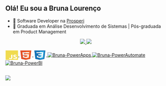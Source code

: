 ## Olá! Eu sou a Bruna Lourenço

- 🔭 Software Developer na [Prosperi](https://prosperiglobal.com/pt/)
- 🌱 Graduada em Análise Desenvolvimento de Sistemas | Pós-graduada em Product Management
 

<div align="center">
  <a href="https://github.com/brullourenco">
  <img height="150em" src="https://github-readme-stats.vercel.app/api?username=brullourenco&show_icons=true&theme=dark&include_all_commits=true&count_private=true"/>
  <img height="150em" src="https://github-readme-stats.vercel.app/api/top-langs/?username=brullourenco&layout=compact&langs_count=7&theme=dark"/>
</div>
<div style="display: inline_block"><br>
  <img align="center" alt="Bruna-Js" height="30" width="40" src="https://raw.githubusercontent.com/devicons/devicon/master/icons/javascript/javascript-plain.svg">
  <img align="center" alt="Bruna-HTML" height="30" width="40" src="https://raw.githubusercontent.com/devicons/devicon/master/icons/html5/html5-original.svg">
  <img align="center" alt="Bruna-CSS" height="30" width="40" src="https://raw.githubusercontent.com/devicons/devicon/master/icons/css3/css3-original.svg">
  <img align="center" alt="Bruna-PowerApps" height="30" width="40" src="https://raw.githubusercontent.com/devicons/devicon/master/icons/microsoft/powerapps-original.svg">
  <img align="center" alt="Bruna-PowerAutomate" height="30" width="40" src="https://raw.githubusercontent.com/devicons/devicon/master/icons/microsoft/powerautomate-original.svg">
  <img align="center" alt="Bruna-PowerBI" height="30" width="40" src="https://raw.githubusercontent.com/devicons/devicon/master/icons/microsoft/powerbi-original.svg">
</div>
</div>
  
  ##
<div>
  <a href="https://www.linkedin.com/in/brullourenco/" target="_blank"><img src="https://img.shields.io/badge/-LinkedIn-%230077B5?style=for-the-badge&logo=linkedin&logoColor=white" target="_blank"></a> 
</div>
 
